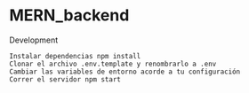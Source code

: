 # MERN_backend

Development

    Instalar dependencias npm install
    Clonar el archivo .env.template y renombrarlo a .env
    Cambiar las variables de entorno acorde a tu configuración
    Correr el servidor npm start
